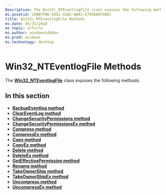```yaml
---
Description: The Win32\_NTEventlogFile class exposes the following methods.
ms.assetid: CE0B7FB6-ED51-41A2-A0A1-E793A8EF9BA1
title: Win32\_NTEventlogFile Methods
ms.date: 05/31/2018
ms.topic: article
ms.author: windowssdkdev
ms.prod: windows
ms.technology: desktop
---
```


# Win32\_NTEventlogFile Methods

The [**Win32\_NTEventlogFile**](win32-nteventlogfile.md) class exposes the following methods.

## In this section

-   [**BackupEventlog method**](backupeventlog-method-in-class-win32-nteventlogfile.md)
-   [**ClearEventLog method**](cleareventlog-method-in-class-win32-nteventlogfile.md)
-   [**ChangeSecurityPermissions method**](changesecuritypermissions-method-in-class-win32-nteventlogfile.md)
-   [**ChangeSecurityPermissionsEx method**](changesecuritypermissionsex-method-in-class-win32-nteventlogfile.md)
-   [**Compress method**](compress-method-in-class-win32-nteventlogfile.md)
-   [**CompressEx method**](compressex-method-in-class-win32-nteventlogfile.md)
-   [**Copy method**](copy-method-in-class-win32-nteventlogfile.md)
-   [**CopyEx method**](copyex-method-in-class-win32-nteventlogfile.md)
-   [**Delete method**](delete-method-in-class-win32-nteventlogfile.md)
-   [**DeleteEx method**](deleteex-method-in-class-win32-nteventlogfile.md)
-   [**GetEffectivePermission method**](geteffectivepermission-method-in-class-win32-nteventlogfile.md)
-   [**Rename method**](rename-method-in-class-win32-nteventlogfile.md)
-   [**TakeOwnerShip method**](takeownership-method-in-class-win32-nteventlogfile.md)
-   [**TakeOwnerShipEx method**](takeownershipex-method-in-class-win32-nteventlogfile.md)
-   [**Uncompress method**](uncompress-method-in-class-win32-nteventlogfile.md)
-   [**UncompressEx method**](uncompressex-method-in-class-win32-nteventlogfile.md)

 

 



